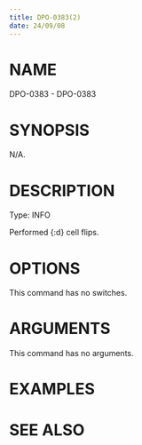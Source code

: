 ```yaml
---
title: DPO-0383(2)
date: 24/09/08
---
```


# NAME

DPO-0383 - DPO-0383

# SYNOPSIS

N/A.

# DESCRIPTION

Type: INFO

Performed {:d} cell flips.

# OPTIONS

This command has no switches.

# ARGUMENTS

This command has no arguments.

# EXAMPLES

# SEE ALSO
